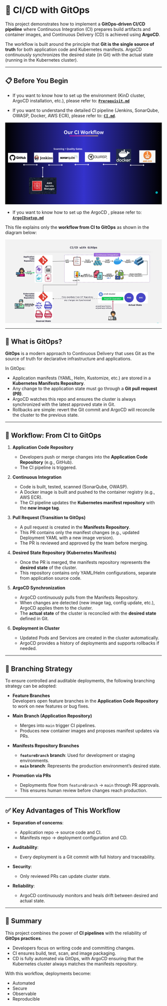 # 🚀 CI/CD with GitOps

This project demonstrates how to implement a **GitOps-driven CI/CD pipeline** where Continuous Integration (CI) prepares build artifacts and container images, and Continuous Delivery (CD) is achieved using **ArgoCD**.  

The workflow is built around the principle that **Git is the single source of truth** for both application code and Kubernetes manifests. ArgoCD continuously synchronizes the desired state (in Git) with the actual state (running in the Kubernetes cluster).

---

## 📋 Before You Begin
- If you want to know how to set up the environment (KinD cluster, ArgoCD installation, etc.), please refer to: **[`Prerequisit.md`](./Prerequisites.md)**



- If you want to understand the detailed CI pipeline (Jenkins, SonarQube, OWASP, Docker, AWS ECR), please refer to: **[`CI.md`](./CI.md)**.

![CI-CD Workflow](Assets/CIworkflow.png)

- If you want to know how to set up the ArgoCD , please refer to: **[`ArgoCDsetup.md`](./ArgoCDsetup.md)** 

This file explains only the **workflow from CI to GitOps** as shown in the diagram below:

![GitOps Workflow](Assets/cicdwithgitops.png)

---

## 🔎 What is GitOps?

**GitOps** is a modern approach to Continuous Delivery that uses Git as the source of truth for declarative infrastructure and applications.  

In GitOps:  
- Application manifests (YAML, Helm, Kustomize, etc.) are stored in a **Kubernetes Manifests Repository**.  
- Any change to the application state must go through a **Git pull request (PR)**.  
- ArgoCD watches this repo and ensures the cluster is always synchronized with the latest approved state in Git.  
- Rollbacks are simple: revert the Git commit and ArgoCD will reconcile the cluster to the previous state.  

---

## 🔄 Workflow: From CI to GitOps

1. **Application Code Repository**  
   - Developers push or merge changes into the **Application Code Repository** (e.g., GitHub).  
   - The CI pipeline is triggered.  

2. **Continuous Integration**  
   - Code is built, tested, scanned (SonarQube, OWASP).  
   - A Docker image is built and pushed to the container registry (e.g., AWS ECR).  
   - The CI pipeline updates the **Kubernetes manifest repository** with the **new image tag**.  

3. **Pull Request (Transition to GitOps)**  
   - A pull request is created in the **Manifests Repository**.  
   - This PR contains only the manifest changes (e.g., updated Deployment YAML with a new image version).  
   - The PR is reviewed and approved by the team before merging.  

4. **Desired State Repository (Kubernetes Manifests)**  
   - Once the PR is merged, the manifests repository represents the **desired state** of the cluster.  
   - This repository contains only YAML/Helm configurations, separate from application source code.  

5. **ArgoCD Synchronization**  
   - ArgoCD continuously pulls from the Manifests Repository.  
   - When changes are detected (new image tag, config update, etc.), ArgoCD applies them to the cluster.  
   - The **actual state** of the cluster is reconciled with the **desired state** defined in Git.  

6. **Deployment in Cluster**  
   - Updated Pods and Services are created in the cluster automatically.  
   - ArgoCD provides a history of deployments and supports rollbacks if needed.  

---

## 🌿 Branching Strategy

To ensure controlled and auditable deployments, the following branching strategy can be adopted:

- **Feature Branches**  
  Developers open feature branches in the **Application Code Repository** to work on new features or bug fixes.  

- **Main Branch (Application Repository)**  
  - Merges into `main` trigger CI pipelines.  
  - Produces new container images and proposes manifest updates via PRs.  

- **Manifests Repository Branches**  
  - **`featureBranch` branch**: Used for development or staging environments.  
  - **`main` branch**: Represents the production environment’s desired state.  

- **Promotion via PRs**  
  - Deployments flow from `featureBranch` → `main` through PR approvals.  
  - This ensures human review before changes reach production.  

---

## ✅ Key Advantages of This Workflow

- **Separation of concerns**:  
  - Application repo → source code and CI.  
  - Manifests repo → deployment configuration and CD.  

- **Auditability**:  
  - Every deployment is a Git commit with full history and traceability.  

- **Security**:  
  - Only reviewed PRs can update cluster state.  

- **Reliability**:  
  - ArgoCD continuously monitors and heals drift between desired and actual state.  

---

## 📌 Summary

This project combines the power of **CI pipelines** with the reliability of **GitOps practices**.  
- Developers focus on writing code and committing changes.  
- CI ensures build, test, scan, and image packaging.  
- CD is fully automated via GitOps, with ArgoCD ensuring that the Kubernetes cluster always matches the manifests repository.  

With this workflow, deployments become:  
- Automated  
- Secure  
- Observable  
- Reproducible  
